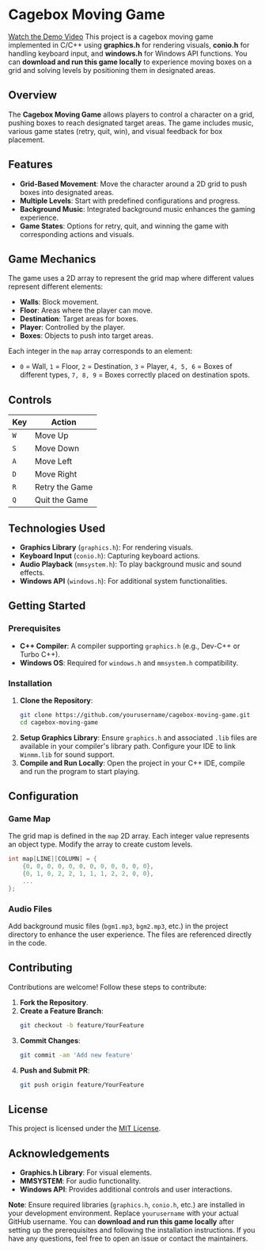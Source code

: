 # Cagebox Moving Game
[Watch the Demo Video](./cageBox.mp4)
This project is a cagebox moving game implemented in C/C++ using **graphics.h** for rendering visuals, **conio.h** for handling keyboard input, and **windows.h** for Windows API functions. You can **download and run this game locally** to experience moving boxes on a grid and solving levels by positioning them in designated areas.

## Overview

The **Cagebox Moving Game** allows players to control a character on a grid, pushing boxes to reach designated target areas. The game includes music, various game states (retry, quit, win), and visual feedback for box placement.

## Features

- **Grid-Based Movement**: Move the character around a 2D grid to push boxes into designated areas.
- **Multiple Levels**: Start with predefined configurations and progress.
- **Background Music**: Integrated background music enhances the gaming experience.
- **Game States**: Options for retry, quit, and winning the game with corresponding actions and visuals.

## Game Mechanics

The game uses a 2D array to represent the grid map where different values represent different elements:
- **Walls**: Block movement.
- **Floor**: Areas where the player can move.
- **Destination**: Target areas for boxes.
- **Player**: Controlled by the player.
- **Boxes**: Objects to push into target areas.

Each integer in the `map` array corresponds to an element:
- `0` = Wall, `1` = Floor, `2` = Destination, `3` = Player, `4, 5, 6` = Boxes of different types, `7, 8, 9` = Boxes correctly placed on destination spots.

## Controls

| Key | Action          | 
| --- | --------------- |
| `W` | Move Up         |
| `S` | Move Down       |
| `A` | Move Left       |
| `D` | Move Right      |
| `R` | Retry the Game  |
| `Q` | Quit the Game   |

## Technologies Used

- **Graphics Library** (`graphics.h`): For rendering visuals.
- **Keyboard Input** (`conio.h`): Capturing keyboard actions.
- **Audio Playback** (`mmsystem.h`): To play background music and sound effects.
- **Windows API** (`windows.h`): For additional system functionalities.

## Getting Started

### Prerequisites

- **C++ Compiler**: A compiler supporting `graphics.h` (e.g., Dev-C++ or Turbo C++).
- **Windows OS**: Required for `windows.h` and `mmsystem.h` compatibility.

### Installation

1. **Clone the Repository**:
   ```bash
   git clone https://github.com/yourusername/cagebox-moving-game.git
   cd cagebox-moving-game
   ```
2. **Setup Graphics Library**: Ensure `graphics.h` and associated `.lib` files are available in your compiler's library path. Configure your IDE to link `Winmm.lib` for sound support.
3. **Compile and Run Locally**: Open the project in your C++ IDE, compile and run the program to start playing.

## Configuration

### Game Map

The grid map is defined in the `map` 2D array. Each integer value represents an object type. Modify the array to create custom levels.

```cpp
int map[LINE][COLUMN] = {
    {0, 0, 0, 0, 0, 0, 0, 0, 0, 0, 0, 0},
    {0, 1, 0, 2, 2, 1, 1, 1, 2, 2, 0, 0},
    ...
};
```

### Audio Files

Add background music files (`bgm1.mp3`, `bgm2.mp3`, etc.) in the project directory to enhance the user experience. The files are referenced directly in the code.

## Contributing

Contributions are welcome! Follow these steps to contribute:

1. **Fork the Repository**.
2. **Create a Feature Branch**:
   ```bash
   git checkout -b feature/YourFeature
   ```
3. **Commit Changes**:
   ```bash
   git commit -am 'Add new feature'
   ```
4. **Push and Submit PR**:
   ```bash
   git push origin feature/YourFeature
   ```

## License

This project is licensed under the [MIT License](LICENSE).

## Acknowledgements

- **Graphics.h Library**: For visual elements.
- **MMSYSTEM**: For audio functionality.
- **Windows API**: Provides additional controls and user interactions.

**Note**: Ensure required libraries (`graphics.h`, `conio.h`, etc.) are installed in your development environment. Replace `yourusername` with your actual GitHub username. You can **download and run this game locally** after setting up the prerequisites and following the installation instructions. If you have any questions, feel free to open an issue or contact the maintainers.
```

